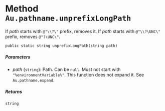 # Method `Au.pathname.unprefixLongPath`

If *path* starts with `@"\\?\"` prefix, removes it. If *path* starts with `@"\\?\UNC\"` prefix, removes `@"?\UNC\"`.

```
public static string unprefixLongPath(string path)
```

##### Parameters

- *path*  (`string`):
    Path. Can be `null`. Must not start with `"%environmentVariable%"`. This function does not expand it. See `Au.pathname.expand`.

##### Returns

`string`